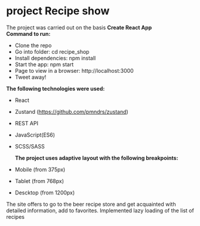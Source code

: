 # **project Recipe show**

The project was carried out on the basis **Create React App** </br>
**Command to run:** 
- Clone the repo
- Go into folder: cd recipe_shop
- Install dependencies: npm install
- Start the app: npm start
- Page to view in a browser: http://localhost:3000
- Tweet away!

**The following technologies were used:**
- React
- Zustand (https://github.com/pmndrs/zustand)
- REST API
- JavaScript(ES6)
- SCSS/SASS

  **The project uses adaptive layout with the following breakpoints:**
- Mobile (from 375px)
- Tablet (from 768px)
- Descktop (from 1200px)

The site offers to go to the beer recipe store and get acquainted with detailed information, add to favorites. Implemented lazy loading of the list of recipes
